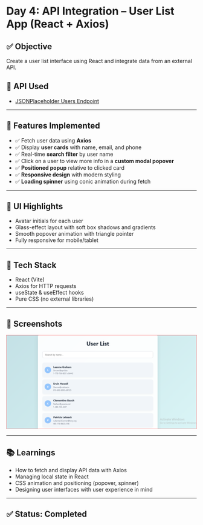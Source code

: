 # Day 4: API Integration – User List App (React + Axios)

## ✅ Objective
Create a user list interface using React and integrate data from an external API.

## 🔗 API Used
- [JSONPlaceholder Users Endpoint](https://jsonplaceholder.typicode.com/users)

---

## 🔧 Features Implemented

- ✅ Fetch user data using **Axios**
- ✅ Display **user cards** with name, email, and phone
- ✅ Real-time **search filter** by user name
- ✅ Click on a user to view more info in a **custom modal popover**
- ✅ **Positioned popup** relative to clicked card
- ✅ **Responsive design** with modern styling
- ✅ **Loading spinner** using conic animation during fetch

---

## 🎨 UI Highlights

- Avatar initials for each user
- Glass-effect layout with soft box shadows and gradients
- Smooth popover animation with triangle pointer
- Fully responsive for mobile/tablet

---

## 🧠 Tech Stack

- React (Vite)
- Axios for HTTP requests
- useState & useEffect hooks
- Pure CSS (no external libraries)

---

## 📸 Screenshots
![](<Day4_User List React.PNG>)

---

## 📚 Learnings

- How to fetch and display API data with Axios
- Managing local state in React
- CSS animation and positioning (popover, spinner)
- Designing user interfaces with user experience in mind

---

## ✅ Status: **Completed**
